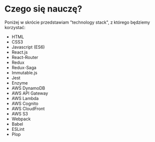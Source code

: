 # Czego się nauczę?

Poniżej w skrócie przedstawiam "technology stack", z którego będziemy korzystać:

* HTML
* CSS3
* Javascript \(ES6\)
* React.js
* React-Router
* Redux
* Redux-Saga
* Immutable.js
* Jest
* Enzyme
* AWS DynamoDB
* AWS API Gateway
* AWS Lambda
* AWS Cognito
* AWS CloudFront
* AWS S3
* Webpack
* Babel
* ESLint
* Plop

